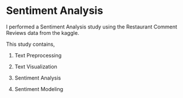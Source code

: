 # Sentiment Analysis

I performed a Sentiment Analysis study using the Restaurant Comment Reviews data from the kaggle.

This study contains,

1. Text Preprocessing

2. Text Visualization

3. Sentiment Analysis

4. Sentiment Modeling
